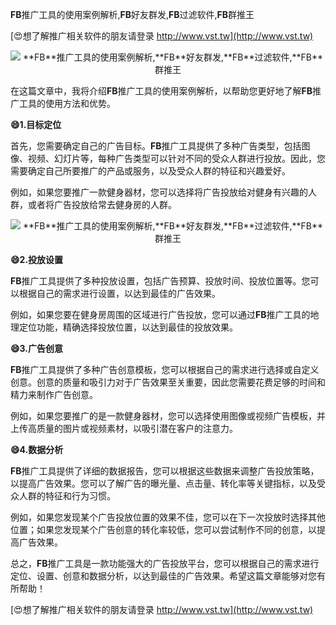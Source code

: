 **FB**推广工具的使用案例解析,**FB**好友群发,**FB**过滤软件,**FB**群推王

[😍想了解推广相关软件的朋友请登录 http://www.vst.tw](http://www.vst.tw)

 <center><img src="https://vst.tw/MP4/tuiguang/png/3.png" alt="**FB**推广工具的使用案例解析,**FB**好友群发,**FB**过滤软件,**FB**群推王"></center>

在这篇文章中，我将介绍**FB**推广工具的使用案例解析，以帮助您更好地了解**FB**推广工具的使用方法和优势。

**😄1.目标定位**

首先，您需要确定自己的广告目标。**FB**推广工具提供了多种广告类型，包括图像、视频、幻灯片等，每种广告类型可以针对不同的受众人群进行投放。因此，您需要确定自己所要推广的产品或服务，以及受众人群的特征和兴趣爱好。

例如，如果您要推广一款健身器材，您可以选择将广告投放给对健身有兴趣的人群，或者将广告投放给常去健身房的人群。

 <center><img src="https://vst.tw/MP4/tuiguang/png/7.png" alt="**FB**推广工具的使用案例解析,**FB**好友群发,**FB**过滤软件,**FB**群推王"></center>

**😄2.投放设置**

**FB**推广工具提供了多种投放设置，包括广告预算、投放时间、投放位置等。您可以根据自己的需求进行设置，以达到最佳的广告效果。

例如，如果您要在健身房周围的区域进行广告投放，您可以通过**FB**推广工具的地理定位功能，精确选择投放位置，以达到最佳的投放效果。

**😄3.广告创意**

**FB**推广工具提供了多种广告创意模板，您可以根据自己的需求进行选择或自定义创意。创意的质量和吸引力对于广告效果至关重要，因此您需要花费足够的时间和精力来制作广告创意。

例如，如果您要推广的是一款健身器材，您可以选择使用图像或视频广告模板，并上传高质量的图片或视频素材，以吸引潜在客户的注意力。

**😄4.数据分析**

**FB**推广工具提供了详细的数据报告，您可以根据这些数据来调整广告投放策略，以提高广告效果。您可以了解广告的曝光量、点击量、转化率等关键指标，以及受众人群的特征和行为习惯。

例如，如果您发现某个广告投放位置的效果不佳，您可以在下一次投放时选择其他位置；如果您发现某个广告创意的转化率较低，您可以尝试制作不同的创意，以提高广告效果。

总之，**FB**推广工具是一款功能强大的广告投放平台，您可以根据自己的需求进行定位、设置、创意和数据分析，以达到最佳的广告效果。希望这篇文章能够对您有所帮助！

[😍想了解推广相关软件的朋友请登录 http://www.vst.tw](http://www.vst.tw)



